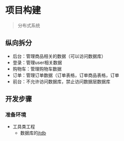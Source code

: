 # 项目构建

> 分布式系统

## 纵向拆分

* 后台：管理商品相关的数据（可以访问数据库）
* 登录：管理user相关数据
* 购物车：管理购物车数据
* 订单：管理订单数据（订单表格，订单商品表格，订单
* 前台：不允许访问数据库，禁止访问数据层数据库

## 开发步骤

### 准备环境

* 工具类工程
    * 数据库的[jtdb](../jt-manage-web/src/main/resources/db/jtdb.sql)
    
